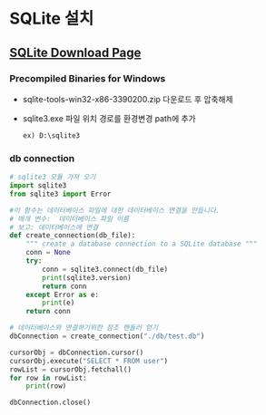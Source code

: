 # SQLite 설치

## [SQLite Download Page](https://www.sqlite.org/download.html)

### Precompiled Binaries for Windows
- sqlite-tools-win32-x86-3390200.zip 다운로드 후 압축해제
- sqlite3.exe 파일 위치 경로를 환경변경 path에 추가
  
  `ex) D:\sqlite3`

### db connection

```py
# sqlite3 모듈 가져 오기
import sqlite3
from sqlite3 import Error

#이 함수는 데이터베이스 파일에 대한 데이터베이스 연결을 만듭니다.
# 매개 변수:  데이터베이스 파일 이름
# 보고: 데이터베이스에 연결
def create_connection(db_file):
    """ create a database connection to a SQLite database """
    conn = None
    try:
        conn = sqlite3.connect(db_file)
        print(sqlite3.version)
        return conn
    except Error as e:
        print(e)
    return conn

# 데이터베이스와 연결하기위한 참조 핸들러 얻기
dbConnection = create_connection("./db/test.db")

cursorObj = dbConnection.cursor()
cursorObj.execute("SELECT * FROM user")
rowList = cursorObj.fetchall()
for row in rowList:
    print(row)

dbConnection.close()
```